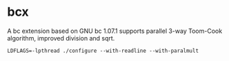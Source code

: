 # bcx
A bc extension based on GNU bc 1.07.1 supports parallel 3-way Toom-Cook algorithm, improved division and sqrt.
```
LDFLAGS=-lpthread ./configure --with-readline --with-paralmult 
```
